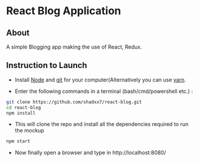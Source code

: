 # React Blog Application

## About

A simple Blogging app making the use of React, Redux.

## Instruction to Launch

* Install [Node](https://nodejs.org/en/) and [git](https://git-scm.com/downloads) for your computer(Alternatively you can use [yarn](https://yarnpkg.com/en/).

* Enter the following commands in a terminal (bash/cmd/powershell etc.) :

```bash
git clone https://github.com/shadxx7/react-blog.git
cd react-blog
npm install
```

* This will clone the repo and install all the dependencies required to run the mockup

```bash
npm start
```

* Now finally open a browser and type in http://localhost:8080/
